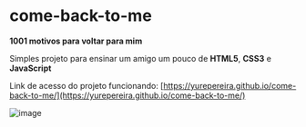 # come-back-to-me
**1001 motivos para voltar para mim**

Simples projeto para ensinar um amigo um pouco de **HTML5**, **CSS3** e **JavaScript**

Link de acesso do projeto funcionando: 
[https://yurepereira.github.io/come-back-to-me/](https://yurepereira.github.io/come-back-to-me/)

![image](https://user-images.githubusercontent.com/9404259/177513033-61c02263-b147-4070-aa48-7f82b02d9c69.png)

